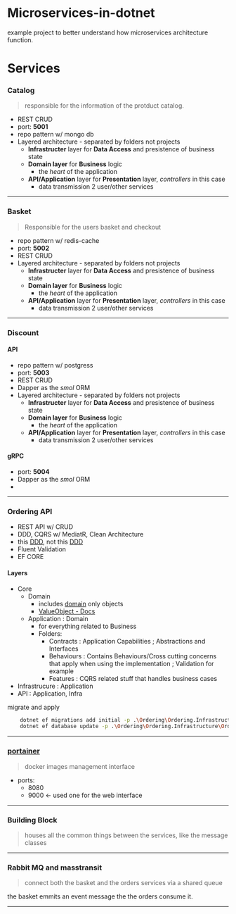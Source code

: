 # Microservices-in-dotnet

example project to better understand how microservices architecture function.


# Services

### Catalog

> responsible for the information of the protduct catalog.

- REST CRUD 
- port: **5001**
- repo pattern w/ mongo db
- Layered architecture - separated by folders not projects
    - **Infrastructer** layer for **Data Access** and presistence of business state
    - **Domain layer** for **Business** logic
        - the *heart* of the application
    - **API/Application** layer for **Presentation** layer, *controllers* in this case
        - data transmission 2 user/other services


----

### Basket

> Responsible for the users basket and checkout

- repo pattern w/ redis-cache
- port: **5002**
- REST CRUD
- Layered architecture - separated by folders not projects
    - **Infrastructer** layer for **Data Access** and presistence of business state
    - **Domain layer** for **Business** logic
        - the *heart* of the application
    - **API/Application** layer for **Presentation** layer, *controllers* in this case
        - data transmission 2 user/other services


----

### Discount

#### API
> 

- repo pattern w/ postgress
- port: **5003**
- REST CRUD
- Dapper as the *smol* ORM
- Layered architecture - separated by folders not projects
    - **Infrastructer** layer for **Data Access** and presistence of business state
    - **Domain layer** for **Business** logic
        - the *heart* of the application
    - **API/Application** layer for **Presentation** layer, *controllers* in this case
        - data transmission 2 user/other services

#### gRPC

- port: **5004**
- Dapper as the *smol* ORM
- 

---

### Ordering API

- REST API w/ CRUD
- DDD, CQRS w/ MediatR, Clean Architecture
- this [DDD](https://en.wikipedia.org/wiki/Domain-driven_design), not this [DDD](https://yugipedia.com/wiki/D/D/D)
- Fluent Validation 
- EF CORE 

#### Layers
- Core 
    - Domain
        - includes [domain](https://medium.com/nick-tune-tech-strategy-blog/domains-subdomain-problem-solution-space-in-ddd-clearly-defined-e0b49c7b586c) only objects
        - [ValueObject - Docs](https://docs.microsoft.com/en-us/dotnet/standard/microservices-architecture/microservice-ddd-cqrs-patterns/implement-value-objects)
    - Application : Domain
        - for everything related to Business
        - Folders:
            - Contracts  : Application Capabilities ; Abstractions and Interfaces
            - Behaviours : Contains Behaviours/Cross cutting concerns that apply when using the implementation ; Validation for example
            - Features   : CQRS related stuff that handles business cases
- Infrastrucure  : Application
- API : Application, Infra


migrate and apply

```bash
    dotnet ef migrations add initial -p .\Ordering\Ordering.Infrastructure\Ordering.Infrastructure.csproj -s .\Ordering\Ordering.API\Ordering.API.csproj
    dotnet ef database update -p .\Ordering\Ordering.Infrastructure\Ordering.Infrastructure.csproj -s .\Ordering\Ordering.API\Ordering.API.csproj
```

----

### [portainer](https://docs.portainer.io/start/intro)

> docker images management interface
- ports:
    - 8080
    - 9000 <- used one for the web interface



----

### Building Block

> houses all the common things between the services, like the message classes



----

### Rabbit MQ and masstransit

> connect both the basket and the orders services via a shared queue

the basket emmits an event message the the orders consume it.

----

